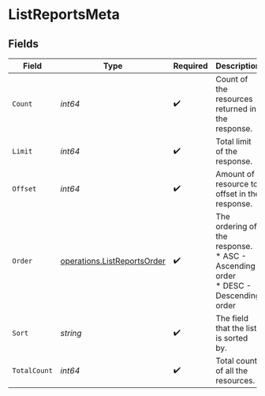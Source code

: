 # ListReportsMeta


## Fields

| Field                                                                           | Type                                                                            | Required                                                                        | Description                                                                     |
| ------------------------------------------------------------------------------- | ------------------------------------------------------------------------------- | ------------------------------------------------------------------------------- | ------------------------------------------------------------------------------- |
| `Count`                                                                         | *int64*                                                                         | :heavy_check_mark:                                                              | Count of the resources returned in the response.                                |
| `Limit`                                                                         | *int64*                                                                         | :heavy_check_mark:                                                              | Total limit of the response.                                                    |
| `Offset`                                                                        | *int64*                                                                         | :heavy_check_mark:                                                              | Amount of resource to offset in the response.                                   |
| `Order`                                                                         | [operations.ListReportsOrder](../../models/operations/listreportsorder.md)      | :heavy_check_mark:                                                              | The ordering of the response.<br/>* ASC - Ascending order<br/>* DESC - Descending order |
| `Sort`                                                                          | *string*                                                                        | :heavy_check_mark:                                                              | The field that the list is sorted by.                                           |
| `TotalCount`                                                                    | *int64*                                                                         | :heavy_check_mark:                                                              | Total count of all the resources.                                               |